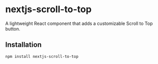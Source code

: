 
# nextjs-scroll-to-top

A lightweight React component that adds a customizable Scroll to Top button.

## Installation

```bash
npm install nextjs-scroll-to-top

